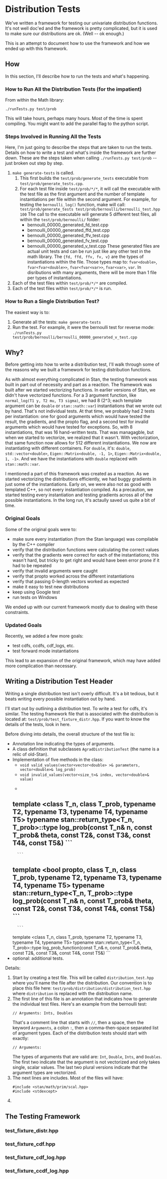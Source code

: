 # Distribution Tests

We've written a framework for testing our univariate distribution functions. It's not well doc'ed and the framework is pretty complicated, but it is used to make sure our distributions are ok. (Well -- ok enough.)

This is an attempt to document how to use the framework and how we ended up with this framework.

## How

In this section, I'll describe how to run the tests and what's happening.

### How to Run All the Distribution Tests (for the impatient)

From within the Math library:

```
./runTests.py test/prob

```

This will take hours, perhaps many hours. Most of the time is spent compiling. You might want to add the parallel flag to the python script.


### Steps Involved in Running All the Tests

Here, I'm just going to describe the steps that are taken to run the tests. Details on how to write a test and what's inside the framework are further down. These are the steps taken when calling `./runTests.py test/prob` -- just broken out step by step.

1. `make generate-tests` is called.
    1. This first builds the `test/prob/generate_tests` executable from `test/prob/generate_tests.cpp`.
    2. For each test file inside `test/prob/*/*`, it will call the executable with the test file as the first argument and the number of template instantiations per file within the second argument. For example, for testing the `bernoulli_log()` function, make will call: `test/prob/generate_tests test/prob/bernoulli/bernoulli_test.hpp 100`
    The call to the executable will generate 5 different test files, all within the `test/prob/bernoulli/` folder:
        - bernoulli\_00000\_generated\_fd\_test.cpp
        - bernoulli\_00000\_generated\_ffd\_test.cpp
        - bernoulli\_00000\_generated\_ffv\_test.cpp
        - bernoulli\_00000\_generated\_fv\_test.cpp
        - bernoulli\_00000\_generated\_v\_test.cpp
    These generated files are actual unit tests and can be run just like any other test in the math library. The `{fd, ffd, ffv, fv, v}` are the types of instantiations within the file. Those types map to: `fvar<double>`, `fvar<fvar<double>>`, `fvar<fvar<var>>`, `fvar<var>`, `var`.
    In disributions with many arguments, there will be more than 1 file per types of instantiations. 
2. Each of the test files within `test/prob/*/*` are compiled.
3. Each of the test files within `test/prob/*/*` is run.


### How to Run a Single Distribution Test?

The easiest way is to:

1. Generate all the tests:
    `make generate-tests`
2. Run the test. For example, it were the bernoulli test for reverse mode:
    `./runTests.py test/prob/bernoulli/bernoulli_00000_generated_v_test.cpp`

## Why?

Before getting into how to write a distribution test, I'll walk through some of the reasons why we built a framework for testing distribution functions.

As with almost everything complicated in Stan, the testing framework was built in part out of necessity and part as a reaction. The framework was built after we started vectorizing functions. In earlier versions of Stan, we didn't have vectorized functions. For a 3 argument function, like `normal_log(T1 y, T2 mu, T3 sigma)`, we had 8 (2^3; each template argument can be `double` or `stan::nath::var`) instantiations that we wrote out by hand. That's not individual tests. At that time, we probably had 2 tests per instantiation: one for good arguments which would have tested the result, the gradients, and the propto flag, and a second test for invalid arguments which would have tested for exceptions. So, with 8 instantiations, that was 16 hand-written tests. That was managagble, but when we started to vectorize, we realized that it wasn't. With vectorization, that same function now allows for 512 different instantiations. We now are instantiating with different containers. For `double`, it's: `double`, `std::vector<double>`, `Eigen::Matrix<double, -1, 1>`, `Eigen::Matrix<double, 1, -1>`. And we have the instantiations with `double` replaced with `stan::math::var`.

I mentioned a part of this framework was created as a reaction. As we started vectorizing the distributions efficiently, we had buggy gradients in just some of the instantiations. Early on, we were also not as good with templated C++, so not every instantiation compiled. As a precaution, we started testing every instantiation and testing gradients across all of the possible instantiations. In the long run, it's actaully saved us quite a bit of time.


### Original Goals

Some of the original goals were to:

- make sure every instantiation (from the Stan language) was compilable by the C++ compiler
- verify that the distribution functions were calculating the correct values
- verify that the gradients were correct for each of the instantiations; this wasn't hard, but tricky to get right and would have been error prone if it had to be repeated
- verify that invalid arguments were caught
- verify that propto worked across the different instantiations
- verify that passing 0-length vectors worked as expected
- make it easy to test new distributions
- keep using Google test
- run tests on Windows

We ended up with our current framework mostly due to dealing with these constraints.


### Updated Goals

Recently, we added a few more goals:

- test cdfs, ccdfs, cdf_logs, etc.
- test forward mode instantiations

This lead to an expansion of the original framework, which may have added more complication than necessary.


## Writing a Distribution Test Header

Writing a single distribution test isn't overly difficult. It's a bit tedious, but it beats writing every possible instantiation out by hand.

I'll start out by outlining a distribution test. To write a test for cdfs, it's similar. The testing framework file that is associated with the distribution is located at: `test/prob/test_fixture_distr.hpp`. If you want to know the details of the tests, look in here.

Before diving into details, the overall structure of the test file is:

- Annotation line indicating the types of arguments.
- A class definition that subclasses `AgradDistributionTest` (the name is a relic of old-Stan).
- Implementation of five methods in the class:
    - `void valid_values(vector<vector<double> >& parameters, vector<double>& log_prob)`
    - `void invalid_values(vector<size_t>& index, vector<double>& value)`
    -
        ```
  template <class T_n, class T_prob, typename T2,
            typename T3, typename T4, typename T5>
  typename stan::return_type<T_n, T_prob>::type 
  log_prob(const T_n& n, const T_prob& theta, const T2&,
           const T3&, const T4&, const T5&)
        ```
    -
        ```
  template <bool propto, 
            class T_n, class T_prob, typename T2,
            typename T3, typename T4, typename T5>
  typename stan::return_type<T_n, T_prob>::type 
  log_prob(const T_n& n, const T_prob& theta, const T2&,
           const T3&, const T4&, const T5&)
      ```
    -
        ```
  template <class T_n, class T_prob, typename T2,
            typename T3, typename T4, typename T5>
  typename stan::return_type<T_n, T_prob>::type 
  log_prob_function(const T_n& n, const T_prob& theta, const T2&,
                    const T3&, const T4&, const T5&)
        ```
- optional: additional tests.



Details:

1. Start by creating a test file. This will be called `distribution_test.hpp` where you'll name the file after the distribution. Our convention is to place this file here: `test/prob/distribution/distribution_test.hpp` where `distribution` is replaced with the distribution name.
2. The first line of this file is an annotation that indicates how to generate the individual test files. Here's an example from the bernoulli test:
    ```
    // Arguments: Ints, Doubles
    ```
    That's a comment line that starts with `//`, then a space, then the keyword `Arguments`, a colon `:`, then a comma-then-space separated list of argument types. Each of the distribution tests should start with exactly:
    ```
    // Arguments: 
    ```
    The types of arguments that are valid are: `Int`, `Double`, `Ints`, and `Doubles`. The first two indicate that the argument is not vectorized and only takes single, scalar values. The last two plural versions indicate that the argument types are vectorized.
3. The next lines are includes. Most of the files will have:
    ```
    #include <stan/math/prim/scal.hpp>
    #include <stdexcept>

    ```
4. 




## The Testing Framework

### test_fixture_distr.hpp

### test_fixture_cdf.hpp

### test_fixture_cdf_log.hpp

### test_fixture_ccdf_log.hpp



